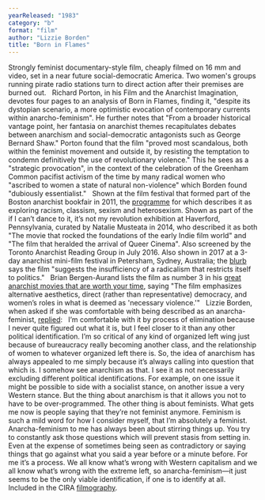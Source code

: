 ```yaml
---
yearReleased: "1983"
category: "b"
format: "film"
author: "Lizzie Borden"
title: "Born in Flames"
---
```

Strongly feminist documentary-style film,  cheaply filmed on 16 mm and video, set in a near future  social-democratic America. Two women's groups running pirate radio  stations turn to direct action after their premises are burned out. 
 
Richard Porton, in his Film and the  Anarchist Imagination, devotes four pages to an analysis of  Born in Flames, finding it, "despite its dystopian scenario, a  more optimistic evocation of contemporary currents within  anarcho-feminism". He further notes that "From a broader historical  vantage point, her fantasia on anarchist themes recapitulates  debates between anarchism and social-democratic antagonists such as  George Bernard Shaw." Porton found that the film "proved most  scandalous, both within the feminist movement and outside it, by  resisting the temptation to condemn definitively the use of  revolutionary violence." This he sees as a "strategic provocation",  in the context of the celebration of the Greenham Common pacifist  activism of the time by many radical women who "ascribed to women a  state of natural non-violence" which Borden found "dubiously  essentialist."
 
Shown at the film festival that formed part of  the Boston anarchist bookfair in 2011, the <a href="http://web.archive.org/web/20120503045118/http:/bostonanarchistbookfair.org/film-festival"> programme</a> for which describes it as exploring racism, classism,  sexism and heterosexism. Shown as part of the if I can’t dance  to it, it’s not my revolution exhibition at Haverford,  Pennsylvania, curated by Natalie Musteata in 2014, who described it  as both "The movie that rocked the foundations of the early Indie  film world" and "The film that heralded the arrival of Queer  Cinema". Also screened by the Toronto Anarchist Reading Group in  July 2016. Also shown in 2017 at a 3-day anarchist mini-film  festival in Petersham, Sydney, Australia; the <a href="http://www.jura.org.au/node/2938">blurb</a> says the film  "suggests the insufficiency of a radicalism that restricts itself to  politics."
 
Brian Bergen-Aurand lists the film as number 3  in his <a href="http://www.tasteofcinema.com/2015/20-great-anarchist-movies-that-are-worth-your-time/3/"> great anarchist movies that are worth your time</a>, saying "The  film emphasizes alternative aesthetics, direct (rather than  representative) democracy, and women’s roles in what is deemed as  'necessary violence.'"
 
Lizzie Borden, when asked if she was  comfortable with being described as an anarcha-feminist, <a href="http://www.kersplebedeb.com/mystuff/video/review/lizzie_borden.html"> replied</a>:
 
I’m comfortable with it by process of  elimination because I never quite figured out what it is, but I feel  closer to it than any other political identification. I’m so  critical of any kind of organized left wing just because of  bureaucracy really becoming another class, and the relationship of  women to whatever organized left there is. So, the idea of anarchism  has always appealed to me simply because it’s always calling into  question that which is. I somehow see anarchism as that. I see it as  not necessarily excluding different political identifications. For  example, on one issue it might be possible to side with a socialist  stance, on another issue a very Western stance. But the thing about  anarchism is that it allows you not to have to be over-programmed.  The other thing is about feminists. What gets me now is people  saying that they’re not feminist anymore. Feminism is such a mild  word for how I consider myself, that I’m absolutely a feminist.  Anarcha-feminism to me has always been about stirring things up. You  try to constantly ask those questions which will prevent stasis from  setting in. Even at the expense of sometimes being seen as  contradictory or saying things that go against what you said a year  before or a minute before. For me it’s a process. We all know what’s  wrong with Western capitalism and we all know what’s wrong with the  extreme left, so anarcha-feminism—it just seems to be the only  viable identification, if one is to identify at all.
  
 Included in the CIRA <a href="biblio.htm#CIRA">filmography</a>.
 